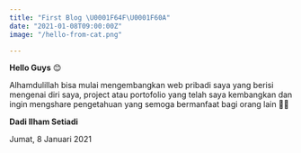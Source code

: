 ```yaml
---
title: "First Blog \U0001F64F\U0001F60A"
date: "2021-01-08T09:00:00Z"
image: "/hello-from-cat.png"

---
```

**Hello Guys** 😊

Alhamdulillah bisa mulai mengembangkan web pribadi saya yang berisi mengenai diri saya, project atau portofolio yang telah saya kembangkan dan ingin mengshare pengetahuan yang semoga bermanfaat bagi orang lain 🙏😊

**Dadi Ilham Setiadi**

Jumat, 8 Januari 2021
